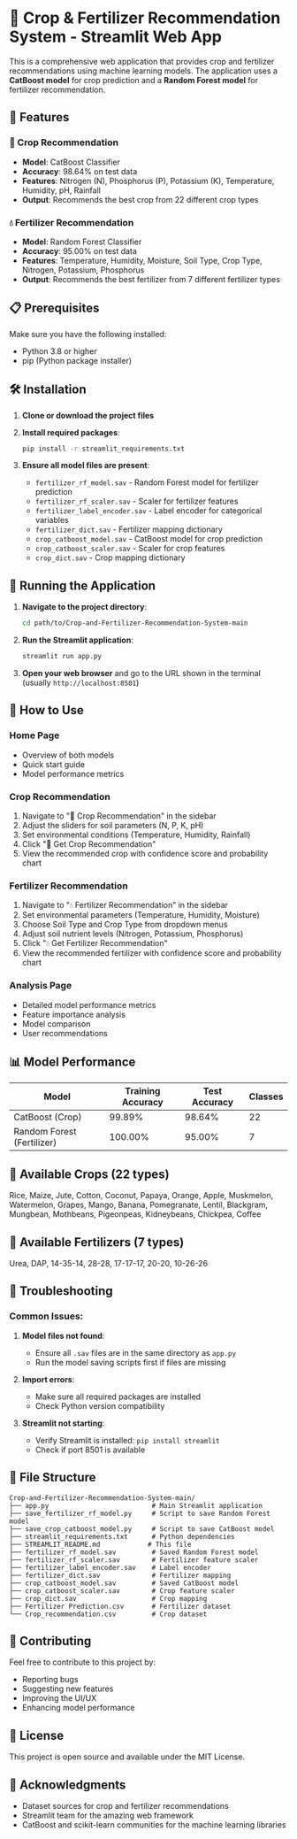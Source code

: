 # 🌾 Crop & Fertilizer Recommendation System - Streamlit Web App

This is a comprehensive web application that provides crop and fertilizer recommendations using machine learning models. The application uses a **CatBoost model** for crop prediction and a **Random Forest model** for fertilizer recommendation.

## 🚀 Features

### 🌱 Crop Recommendation
- **Model**: CatBoost Classifier
- **Accuracy**: 98.64% on test data
- **Features**: Nitrogen (N), Phosphorus (P), Potassium (K), Temperature, Humidity, pH, Rainfall
- **Output**: Recommends the best crop from 22 different crop types

### 💧 Fertilizer Recommendation
- **Model**: Random Forest Classifier
- **Accuracy**: 95.00% on test data
- **Features**: Temperature, Humidity, Moisture, Soil Type, Crop Type, Nitrogen, Potassium, Phosphorus
- **Output**: Recommends the best fertilizer from 7 different fertilizer types

## 📋 Prerequisites

Make sure you have the following installed:
- Python 3.8 or higher
- pip (Python package installer)

## 🛠️ Installation

1. **Clone or download the project files**

2. **Install required packages**:
   ```bash
   pip install -r streamlit_requirements.txt
   ```

3. **Ensure all model files are present**:
   - `fertilizer_rf_model.sav` - Random Forest model for fertilizer prediction
   - `fertilizer_rf_scaler.sav` - Scaler for fertilizer features
   - `fertilizer_label_encoder.sav` - Label encoder for categorical variables
   - `fertilizer_dict.sav` - Fertilizer mapping dictionary
   - `crop_catboost_model.sav` - CatBoost model for crop prediction
   - `crop_catboost_scaler.sav` - Scaler for crop features
   - `crop_dict.sav` - Crop mapping dictionary

## 🚀 Running the Application

1. **Navigate to the project directory**:
   ```bash
   cd path/to/Crop-and-Fertilizer-Recommendation-System-main
   ```

2. **Run the Streamlit application**:
   ```bash
   streamlit run app.py
   ```

3. **Open your web browser** and go to the URL shown in the terminal (usually `http://localhost:8501`)

## 📱 How to Use

### Home Page
- Overview of both models
- Quick start guide
- Model performance metrics

### Crop Recommendation
1. Navigate to "🌱 Crop Recommendation" in the sidebar
2. Adjust the sliders for soil parameters (N, P, K, pH)
3. Set environmental conditions (Temperature, Humidity, Rainfall)
4. Click "🌾 Get Crop Recommendation"
5. View the recommended crop with confidence score and probability chart

### Fertilizer Recommendation
1. Navigate to "💧 Fertilizer Recommendation" in the sidebar
2. Set environmental parameters (Temperature, Humidity, Moisture)
3. Choose Soil Type and Crop Type from dropdown menus
4. Adjust soil nutrient levels (Nitrogen, Potassium, Phosphorus)
5. Click "💧 Get Fertilizer Recommendation"
6. View the recommended fertilizer with confidence score and probability chart

### Analysis Page
- Detailed model performance metrics
- Feature importance analysis
- Model comparison
- User recommendations

## 📊 Model Performance

| Model | Training Accuracy | Test Accuracy | Classes |
|-------|------------------|---------------|---------|
| CatBoost (Crop) | 99.89% | 98.64% | 22 |
| Random Forest (Fertilizer) | 100.00% | 95.00% | 7 |

## 🌱 Available Crops (22 types)
Rice, Maize, Jute, Cotton, Coconut, Papaya, Orange, Apple, Muskmelon, Watermelon, Grapes, Mango, Banana, Pomegranate, Lentil, Blackgram, Mungbean, Mothbeans, Pigeonpeas, Kidneybeans, Chickpea, Coffee

## 🧪 Available Fertilizers (7 types)
Urea, DAP, 14-35-14, 28-28, 17-17-17, 20-20, 10-26-26

## 🔧 Troubleshooting

### Common Issues:

1. **Model files not found**:
   - Ensure all `.sav` files are in the same directory as `app.py`
   - Run the model saving scripts first if files are missing

2. **Import errors**:
   - Make sure all required packages are installed
   - Check Python version compatibility

3. **Streamlit not starting**:
   - Verify Streamlit is installed: `pip install streamlit`
   - Check if port 8501 is available

## 📁 File Structure

```
Crop-and-Fertilizer-Recommendation-System-main/
├── app.py                          # Main Streamlit application
├── save_fertilizer_rf_model.py     # Script to save Random Forest model
├── save_crop_catboost_model.py     # Script to save CatBoost model
├── streamlit_requirements.txt      # Python dependencies
├── STREAMLIT_README.md            # This file
├── fertilizer_rf_model.sav         # Saved Random Forest model
├── fertilizer_rf_scaler.sav        # Fertilizer feature scaler
├── fertilizer_label_encoder.sav    # Label encoder
├── fertilizer_dict.sav             # Fertilizer mapping
├── crop_catboost_model.sav         # Saved CatBoost model
├── crop_catboost_scaler.sav        # Crop feature scaler
├── crop_dict.sav                   # Crop mapping
├── Fertilizer Prediction.csv       # Fertilizer dataset
└── Crop_recommendation.csv         # Crop dataset
```

## 🤝 Contributing

Feel free to contribute to this project by:
- Reporting bugs
- Suggesting new features
- Improving the UI/UX
- Enhancing model performance

## 📄 License

This project is open source and available under the MIT License.

## 🙏 Acknowledgments

- Dataset sources for crop and fertilizer recommendations
- Streamlit team for the amazing web framework
- CatBoost and scikit-learn communities for the machine learning libraries 